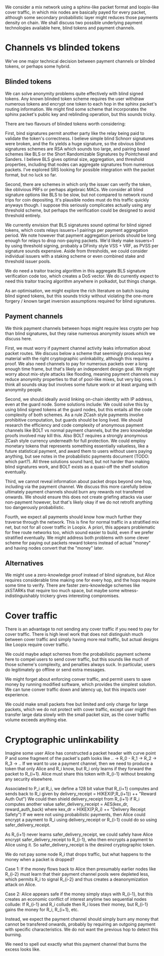 
We consider a mix network using a sphinx-like packet format and loopix-like cover traffic, in which mix nodes are basically payed for every packet, although some secondary probabilistic layer might reduces those payments density on chain.  We shall discuss two possible underlying payment technologies available here, blind tokens and payment channels.  

# Channels vs blinded tokens

We've one major technical decision between payment channels or blinded tokens, or perhaps some hybrid.

## Blinded tokens

We can solve anonymity problems quite effectively with blind signed tokens.  Any known blinded token scheme requires the user withdraw numerous tokens and encrypt one token to each hop in the sphinx packet's routing information.  We might find some scheme that incorporates the sphinx packet's public key and reblinding operation, but this sounds tricky.

There are two flavours of blinded tokens worth considering:

First, bind signatures permit another party like the relay being paid to validate the token's correctness.  I believe simple blind Schnorr signatures were broken, and the fix yields a huge signature, so the obvious blind signatures schemes are RSA which sounds too large, and pairing based schemes like BLS or the Short Randomizable Signatures by Pointcheval and Sanders.  I believe BLS gives optimal size, aggregation, and threshold properties, including that nodes can aggregate signatures from numerous packets.  I've explored SRS looking for possible integration with the packet format, but no luck so far.

Second, there are schemes in which only the issuer can verify the token, like oblivious PRFs or perhaps algebraic MACs.  We consider all blind signature options like BLS to be slow, but not compared to network round trips for coin depositing.  It's plausible nodes must do this traffic quickly anyways though.  I suppose this seriously complicates actually using any threshold scheme, but perhaps the verification could be designed to avoid threshold entirely.

We currently envision that BLS signatures sound optimal for blind signed tokens, which costs relays issuers+1 pairings per payment aggregation period.  We note however that payment aggregation periods should be long enough for relays to drop non-paying packets.  We'd likely make issuers=1 by using threshold signing, probably a DFinity style VSS + VRF, as PVSS per signature sounds expensive.  Aside from thresholds, we could consider individual issuers with a staking scheme or even combined stake and threshold issuer pools.  

We do need a traitor tracing algorithm in this aggregate BLS signature verification code too, which creates a DoS vector.  We do currently expect to need this traitor tracing algorithm anywhere in polkadot, but things change.

As an optimisation, we might explore the rich literature on batch issuing blind signed tokens, but this sounds tricky without violating the one-more forgery / known target inversion assumptions required for blind signatures.

## Payment channels

We think payment channels between hops might require less crypto per hop than blind signatures, but they raise numerous anonymity issues which we discuss here.

First, we must worry if payment channel activity leaks information about packet routes.  We discuss below a scheme that seemingly produces key material with the right cryptographic unlinkability, although this requires a proof.  We also need channels to pay for numerous packets over a long enough time frame, but that's likely an independent design goal.  We might worry about mix-style attacks like flooding, meaning payment channels may reduce anonymity properties to that of pool-like mixes, but very big ones.  I think all sounds okay but involves some future work or at least arguing with anonymity people.

Second, we should ideally avoid linking on-chain identity with IP address, even at the guard node.  Some solutions include:  We could solve this by using blind signed tokens at the guard nodes, but this entails all the code complexity of both schemes.  As a rule ZCash style payments involve prohibitive computation, but guards should be long lived.  We should research the efficiency and code complexity of anonymous payment channels like BOLT vs normal payment channels, but the zero knowledge proofs involved may kill this.  Also BOLT requires a strongly anonymous ZCash style currency underneath for full protection.  We could employ monetary tokens that represents something essentially valueless, like a future statistical payment, and award them to users without users paying anything, but see notes in the probabilistic payments document (TODO: which part?).  All three solutions sound hard, but not harder than making blind signatures work, and BOLT exists as a quasi-off the shelf solution eventually.

Third, we cannot reveal information about packet drops beyond one hop, including via the payment channel.  We discuss this more carefully below ultimately payment channels should burn any rewards not transfered onwards.  We should ensure this does not create griefing attacks via user non-payment however, but that's likely okay if we do not retrofit anything too dangerously probabilistic.

Fourth, we expect all payments should know how much further they traverse through the network.  This is fine for normal traffic in a stratified mix net, but not for all cover traffic in Loopix.  A priori, this appears problematic for free route networks too, which sound easier to build, even if we prefer stratified eventually.  We might address both problems with some clever scheme for paying out packets reward tokens instead of actual "money" and having nodes convert that the "money" later.

## Alternatives

We might use a zero-knowledge proof instead of blind signature, but Alice requires considerable time making one for every hop, and the hops require some time to verify.  There are faster zero-knowledge schemes like zkSTARKs that require too much space, but maybe some witness-indistinguishably trickery gives interesting compromises.

# Cover traffic

There is an advantage to not sending any cover traffic if you need to pay for cover traffic.  There is high level work that does not distinguish much between cover traffic and simply having more real traffic, but actual designs like Loopix require cover traffic.

We could maybe adapt schemes from the probabilistic payment scheme here to compel users to send cover traffic, but this sounds like much of those scheme's complexity, and penalties always suck.  In particular, users do legitimately go offline or send extra messages.

We might forget about enforcing conver traffic, and permit users to save money by running modified software, which provides the simplest solution.  We can tune conver traffic down and latency up, but this impacts user experience. 

We could make small packets free but limited and only charge for large packets, which we do not protect with cover traffic, except user might then transfer large data slowly with the small packet size, as the cover traffic volume exceeds anything else.

# Cryptographic unlinkability

Imagine some user Alice has constructed a packet header with curve point P and some fragment of the packet's path looks like
  .. -> R_0 - R_1 -> R_2 -> R_3 -> ..
If we want to use a payment channel, then we need to produce a token that only Alice and R_i know, but R_i only learns if they forward the packet to R_{i+1}.  Alice must share this token with R_{i-1} without breaking any security elsewhere.

Associated to P_i at R_i, we define a 128 bit value that R_{i+1} computes and sends back to R_i given by
  delivery_receipt = H(KEX(P,R_{i+1}) ++ "Reward Auth Out")
We could then shield delivery_receipt from R_{i+1} if R_i computes another value
  safer_delivery_receipt = AES(kex_dr, reward_auth_back)
where
  kex_dr = H(KEX(P,R_i) ++ "Delivery Receipt Safety")
If we were not using probabilistic payments, then Alice could encrypt a payment to R_i using delivery_receipt or R_{i-1} could do so using safer_delivery_receipt.

As R_{i+1} never learns safer_delivery_receipt, we could safely have Alice encrypt safer_delivery_receipt to R_{i-1}, who then encrypts a payment to Alice using it.  So safer_delivery_receipt is the desired cryptographic token. 

We do not pay some node R_i that drops traffic, but what happens to the money when a packet is dropped?

Case 1:  If the money flows back to Alice then presumably earlier nodes like R_{i-2} must learn that their payment channel pools were depleted less, which permits R_i to signal R_{i-2} and thus creates a deanonymization attack on Alice.

Case 2:  Alice appears safe if the money simply stays with R_{i-1}, but this creates an economic conflict of interest anytime two sequential nodes collude:  If R_{i-1} and R_i collude then R_i loses their money, but R_{i-1} gains the money for R_i, R_{i+1}, etc.

Instead, we expect the payment channel should simply burn any money that cannot be transfered onwards, probably by requiring an outgoing payment with specific characteristics.  We do not want the previous hop to detect this burning.

We need to spell out exactly what this payment channel that burns the excess looks like.





